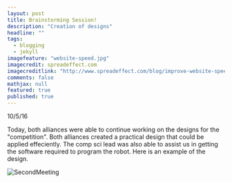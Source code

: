 ```yaml
---
layout: post
title: Brainstorming Session!
description: "Creation of designs"
headline: ""
tags: 
  - blogging
  - jekyll
imagefeature: "website-speed.jpg"
imagecredit: spreadeffect.com
imagecreditlink: "http://www.spreadeffect.com/blog/improve-website-speed/"
comments: false
mathjax: null
featured: true
published: true
---
```


10/5/16

Today, both alliances were able to continue working on the designs for the "competition". Both alliances created a practical
design that could be applied effeciently. The comp sci lead was also able to assist us in getting the software required to
program the robot. Here is an example of the design.

<img src="{{ site.url }}/images/SecondMeeting.JPG" alt="SecondMeeting">

